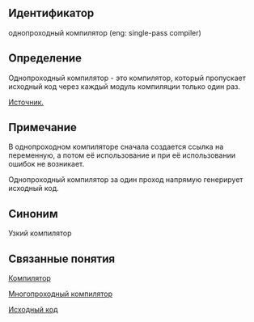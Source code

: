 ## Идентификатор
однопроходный компилятор (eng: single-pass compiler)


## Определение
Однопроходный компилятор - это компилятор, который пропускает исходный код через каждый модуль компиляции только один раз.

[Источник.](https://coderlessons.com/tutorials/kompiuternoe-programmirovanie/dizain-kompiliatora/dizain-kompiliatora)


## Примечание
В однопроходном компиляторе сначала создается ссылка на переменную, а потом её использование и при её использовании ошибок не возникает.

Однопроходный компилятор за один проход напрямую генерирует исходный код.


## Синоним
Узкий компилятор


## Связанные понятия
[Компилятор](compiler.md)

[Многопроходный компилятор](multi_pass_compiler.md)

[Исходный код](source_code.md)
